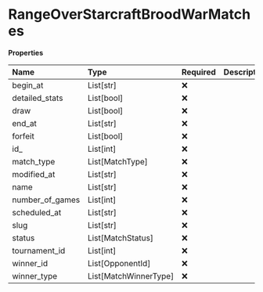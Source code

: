 # RangeOverStarcraftBroodWarMatches

**Properties**

| Name            | Type                  | Required | Description |
| :-------------- | :-------------------- | :------- | :---------- |
| begin_at        | List[str]             | ❌       |             |
| detailed_stats  | List[bool]            | ❌       |             |
| draw            | List[bool]            | ❌       |             |
| end_at          | List[str]             | ❌       |             |
| forfeit         | List[bool]            | ❌       |             |
| id\_            | List[int]             | ❌       |             |
| match_type      | List[MatchType]       | ❌       |             |
| modified_at     | List[str]             | ❌       |             |
| name            | List[str]             | ❌       |             |
| number_of_games | List[int]             | ❌       |             |
| scheduled_at    | List[str]             | ❌       |             |
| slug            | List[str]             | ❌       |             |
| status          | List[MatchStatus]     | ❌       |             |
| tournament_id   | List[int]             | ❌       |             |
| winner_id       | List[OpponentId]      | ❌       |             |
| winner_type     | List[MatchWinnerType] | ❌       |             |

<!-- This file was generated by liblab | https://liblab.com/ -->
